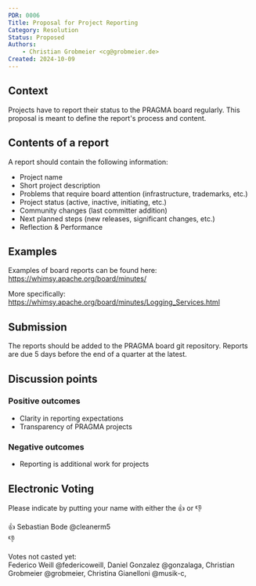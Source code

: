 ```yaml
---
PDR: 0006
Title: Proposal for Project Reporting
Category: Resolution
Status: Proposed 
Authors:
    - Christian Grobmeier <cg@grobmeier.de>
Created: 2024-10-09
---
```


## Context

Projects have to report their status to the PRAGMA board regularly.
This proposal is meant to define the report's process and content.

## Contents of a report

A report should contain the following information:

 - Project name
 - Short project description
 - Problems that require board attention (infrastructure, trademarks, etc.)
 - Project status (active, inactive, initiating, etc.)
 - Community changes (last committer addition)
 - Next planned steps (new releases, significant changes, etc.)
 - Reflection & Performance

## Examples

Examples of board reports can be found here:
https://whimsy.apache.org/board/minutes/

More specifically:
https://whimsy.apache.org/board/minutes/Logging_Services.html

## Submission

The reports should be added to the PRAGMA board git repository. 
Reports are due 5 days before the end of a quarter at the latest.

## Discussion points

### Positive outcomes

- Clarity in reporting expectations
- Transparency of PRAGMA projects

### Negative outcomes

- Reporting is additional work for projects

## Electronic Voting 

Please indicate by putting your name with either the :thumbsup: or :thumbsdown: 

:thumbsup: Sebastian Bode @cleanerm5</br>
:thumbsdown: </br>

Votes not casted yet:  
Federico Weill @federicoweill, Daniel Gonzalez @gonzalaga, Christian Grobmeier @grobmeier, Christina Gianelloni @musik-c, 

<!--- Open Security issues discussion: The board agreed that it's an important matter to be discussed with the maintainers but the result of the discussion shouldn't appear in a public report  --> 
